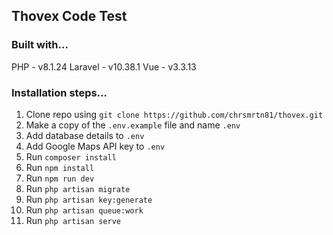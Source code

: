 ## Thovex Code Test

### Built with...

PHP - v8.1.24
Laravel - v10.38.1
Vue - v3.3.13

### Installation steps...

1. Clone repo using `git clone https://github.com/chrsmrtn81/thovex.git`
2. Make a copy of the `.env.example` file and name `.env`
3. Add database details to `.env`
4. Add Google Maps API key to `.env`
5. Run `composer install`
6. Run `npm install`
7. Run `npm run dev`
8. Run `php artisan migrate`
9. Run `php artisan key:generate`
10. Run `php artisan queue:work`
11. Run `php artisan serve`

